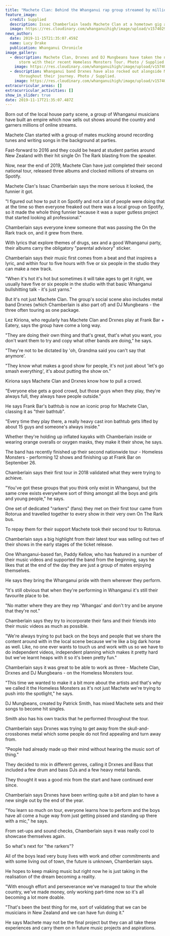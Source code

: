 ```yaml
---
title: "Machete Clan: Behind the Whanganui rap group streamed by millions"
feature_image:
  credit: Supplied
  description: Issac Chamberlain leads Machete Clan at a hometown gig at Frank Bar
  image: https://res.cloudinary.com/whanganuihigh/image/upload/v1574029159/News/Chron_16.11.19.Machete_Clan.jpg
news_author:
  date: 2019-11-15T21:35:07.459Z
  name: Lucy Drake
  publication: Whanganui Chronicle
image_gallery:
  - description: Machete Clan, Drxnes and DJ Mungbeans have taken the nation by
      storm with their recent Homeless Monsters Tour. Photo / Supplied.
    image: https://res.cloudinary.com/whanganuihigh/image/upload/v1574029324/News/Chron_16.11.19._Machete.Drnxes.DJ_Mungbeans..jpg
  - description: Whanganui band Drxnes have also rocked out alongside Machete Clan
      throughout their journey. Photo / Supplied.
    image: https://res.cloudinary.com/whanganuihigh/image/upload/v1574029341/News/Chron_16.11.19.Drxnes..jpg
extracurricular_areas: []
extracurricular_activities: []
show_in_slider: true
date: 2019-11-17T21:35:07.487Z
---
```

Born out of the local house party scene, a group of Whanganui musicians have built an empire which now sells out shows around the country and garners millions of online streams.

Machete Clan started with a group of mates mucking around recording tunes and writing songs in the background at parties.

Fast-forward to 2016 and they could be heard at student parties around New Zealand with their hit single On The Rark blasting from the speaker.

Now, near the end of 2019, Machete Clan have just completed their second national tour, released three albums and clocked millions of streams on Spotify.

Machete Clan's Issac Chamberlain says the more serious it looked, the funnier it got.

"I figured out how to put it on Spotify and not a lot of people were doing that at the time so then everyone freaked out there was a local group on Spotify, so it made the whole thing funnier because it was a super gutless project that started looking all professional."

Chamberlain says everyone knew someone that was passing the On the Rark track on, and it grew from there.

With lyrics that explore themes of drugs, sex and a good Whanganui party, their albums carry the obligatory "parental advisory" sticker.

Chamberlain says their music first comes from a beat and that inspires a lyric, and within four to five hours with five or six people in the studio they can make a new track.

"When it's hot it's hot but sometimes it will take ages to get it right, we usually have five or six people in the studio with that basic Whanganui bullshitting talk - it's just yarns."

But it's not just Machete Clan. The group's social scene also includes metal band Drxnes (which Chamberlain is also part of) and DJ Mungbeans - the three often touring as one package.

Lez Kiriona, who regularly has Machete Clan and Drxnes play at Frank Bar + Eatery, says the group have come a long way.

"They are doing their own thing and that's great, that's what you want, you don't want them to try and copy what other bands are doing," he says.

"They're not to be dictated by 'oh, Grandma said you can't say that anymore'.

"They know what makes a good show for people, it's not just about 'let's go smash everything', it's about putting the show on."

Kiriona says Machete Clan and Drxnes know how to pull a crowd.

"Everyone else gets a good crowd, but those guys when they play, they're always full, they always have people outside."

He says Frank Bar's bathtub is now an iconic prop for Machete Clan, classing it as "their bathtub".

"Every time they play there, a really heavy cast iron bathtub gets lifted by about 15 guys and someone's always inside."

Whether they're holding up inflated kayaks with Chamberlain inside or wearing orange overalls or oxygen masks, they make it their show, he says.

The band has recently finished up their second nationwide tour - Homeless Monsters - performing 12 shows and finishing up at Frank Bar on September 26.

Chamberlain says their first tour in 2018 validated what they were trying to achieve.

"You've got these groups that you think only exist in Whanganui, but the same crew exists everywhere sort of thing amongst all the boys and girls and young people," he says.

One set of dedicated "rarkers" (fans) they met on their first tour came from Rotorua and travelled together to every show in their very own On The Rark bus.

To repay them for their support Machete took their second tour to Rotorua.

Chamberlain says a big highlight from their latest tour was selling out two of their shows in the early stages of the ticket release.

One Whanganui-based fan, Paddy Kellow, who has featured in a number of their music videos and supported the band from the beginning, says he likes that at the end of the day they are just a group of mates enjoying themselves.

He says they bring the Whanganui pride with them wherever they perform.

"It's still obvious that when they're performing in Whanganui it's still their favourite place to be.

"No matter where they are they rep 'Whangas' and don't try and be anyone that they're not."

Chamberlain says they try to incorporate their fans and their friends into their music videos as much as possible.

"We're always trying to put back on the boys and people that we share the content around with in the local scene because we're like a big dark horse as well. Like, no one ever wants to touch us and work with us so we have to do independent videos, independent planning which makes it pretty hard but we've learnt heaps with it so it's been pretty fun."

Chamberlain says it was great to be able to work as three - Machete Clan, Drxnes and DJ Mungbeans - on the Homeless Monsters tour.

"This time we wanted to make it a bit more about the artists and that's why we called it the Homeless Monsters as it's not just Machete we're trying to push into the spotlight," he says.

DJ Mungbeans, created by Patrick Smith, has mixed Machete sets and their songs to become hit singles.

Smith also has his own tracks that he performed throughout the tour.

Chamberlain says Drxnes was trying to get away from the skull-and-crossbones metal which some people do not find appealing and turn away from.

"People had already made up their mind without hearing the music sort of thing."

They decided to mix in different genres, calling it Drxnes and Bass that included a few drum and bass DJs and a few heavy metal bands.

They thought it was a good mix from the start and have continued ever since.

Chamberlain says Drxnes have been writing quite a bit and plan to have a new single out by the end of the year.

"You learn so much on tour, everyone learns how to perform and the boys have all come a huge way from just getting pissed and standing up there with a mic," he says.

From set-ups and sound checks, Chamberlain says it was really cool to showcase themselves again.

So what's next for "the rarkers"?

All of the boys lead very busy lives with work and other commitments and with some living out of town, the future is unknown, Chamberlain says.

He hopes to keep making music but right now he is just taking in the realisation of the dream becoming a reality.

"With enough effort and perseverance we've managed to tour the whole country, we've made money, only working part-time now so it's all becoming a lot more doable.

"That's been the best thing for me, sort of validating that we can be musicians in New Zealand and we can have fun doing it."

He says Machete may not be the final project but they can all take these experiences and carry them on in future music projects and aspirations.

